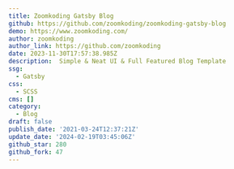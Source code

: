 ```yaml
---
title: Zoomkoding Gatsby Blog
github: https://github.com/zoomkoding/zoomkoding-gatsby-blog
demo: https://www.zoomkoding.com/
author: zoomkoding
author_link: https://github.com/zoomkoding
date: 2023-11-30T17:57:38.985Z
description: ️ Simple & Neat UI & Full Featured Blog Template
ssg:
  - Gatsby
css:
  - SCSS
cms: []
category:
  - Blog
draft: false
publish_date: '2021-03-24T12:37:21Z'
update_date: '2024-02-19T03:45:06Z'
github_star: 280
github_fork: 47
---
```

